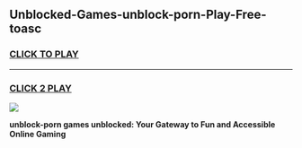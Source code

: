 
## Unblocked-Games-unblock-porn-Play-Free-toasc
<h3>
<a href="https://premium76.site?title=unblock-porn&ref=23A">CLICK TO PLAY</a></h3>
<hr>

<h3>
<a href="https://premium76.site?title=unblock-porn&ref=23A">CLICK 2 PLAY</a>
  
</h3>

<a href="https://premium76.site?title=unblock-porn&ref=23A"><img src="https://clearcache.store/games.png"></a>


**unblock-porn games unblocked: Your Gateway to Fun and Accessible Online Gaming**

